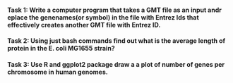 #### Task 1: Write a computer program that takes a GMT file as an input andr eplace the genenames(or symbol) in the file with Entrez Ids that effectively creates another GMT file with Entrez ID.
#### Task 2: Using just bash commands find out what is the average length of protein in the E. coli MG1655  strain?
#### Task 3: Use R and ggplot2 package draw a a plot of number of genes per chromosome in human genomes. 
